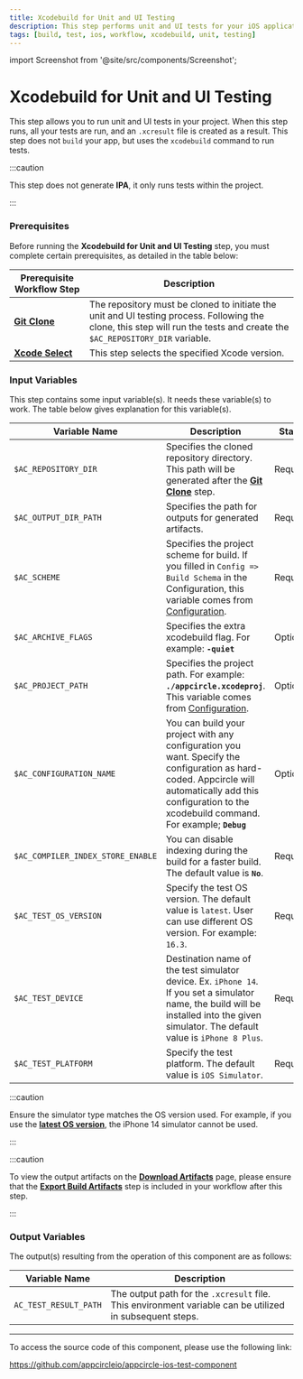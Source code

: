 ```yaml
---
title: Xcodebuild for Unit and UI Testing
description: This step performs unit and UI tests for your iOS applications. This does not "build" your app, but uses the "xcodebuild" command to run tests.
tags: [build, test, ios, workflow, xcodebuild, unit, testing]
---
```


import Screenshot from '@site/src/components/Screenshot';

# Xcodebuild for Unit and UI Testing

This step allows you to run unit and UI tests in your project. When this step runs, all your tests are run, and an `.xcresult` file is created as a result. This step does not `build` your app, but uses the `xcodebuild` command to run tests.

:::caution

This step does not generate **IPA**, it only runs tests within the project.

:::

### Prerequisites

Before running the **Xcodebuild for Unit and UI Testing** step, you must complete certain prerequisites, as detailed in the table below:

| Prerequisite Workflow Step                                                                | Description                                     |
|-------------------------------------------------------------------------------------------|-------------------------------------------------|
| [**Git Clone**](/workflows/common-workflow-steps/git-clone)                | The repository must be cloned to initiate the unit and UI testing process. Following the clone, this step will run the tests and create the `$AC_REPOSITORY_DIR` variable. |
| [**Xcode Select**](/workflows/ios-specific-workflow-steps/xcode-select)    | This step selects the specified Xcode version. |

<Screenshot url='https://cdn.appcircle.io/docs/assets/BE3098-unitOrder.png' />

### Input Variables

This step contains some input variable(s). It needs these variable(s) to work. The table below gives explanation for this variable(s).

<Screenshot url='https://cdn.appcircle.io/docs/assets/BE3098-unitInput.png' />

| Variable Name                            | Description                         | Status           |
|-------------------------------|------------------------------------------------|------------------|
| `$AC_REPOSITORY_DIR`          | Specifies the cloned repository directory. This path will be generated after the [**Git Clone**](/workflows/common-workflow-steps/git-clone) step. | Required |
| `$AC_OUTPUT_DIR_PATH`         | Specifies the path for outputs for generated artifacts. | Required |
| `$AC_SCHEME`                  | Specifies the project scheme for build. If you filled in `Config => Build Schema` in the Configuration, this variable comes from [Configuration](/build/platform-build-guides/building-ios-applications#build-configuration). | Required |
| `$AC_ARCHIVE_FLAGS`           | Specifies the extra xcodebuild flag. For example: **`-quiet`** | Optional |
| `$AC_PROJECT_PATH`            | Specifies the project path. For example: **`./appcircle.xcodeproj`**. This variable comes from [Configuration](/build/platform-build-guides/building-ios-applications#build-configuration). | Optional |
| `$AC_CONFIGURATION_NAME`      | You can build your project with any configuration you want. Specify the configuration as hard-coded. Appcircle will automatically add this configuration to the xcodebuild command. For example; **`Debug`** | Optional |
| `$AC_COMPILER_INDEX_STORE_ENABLE`| You can disable indexing during the build for a faster build. The default value is **`No`**. | Required |
| `$AC_TEST_OS_VERSION`         | Specify the test OS version. The default value is `latest`. User can use different OS version. For example: `16.3`. | Required |
| `$AC_TEST_DEVICE`             | Destination name of the test simulator device. Ex. `iPhone 14`. If you set a simulator name, the build will be installed into the given simulator. The default value is `iPhone 8 Plus`.  | Required |
| `$AC_TEST_PLATFORM`           | Specify the test platform. The default value is `iOS Simulator`. | Required |

:::caution

Ensure the simulator type matches the OS version used. For example, if you use the [**latest OS version**](https://developer.apple.com/documentation/ios-ipados-release-notes), the iPhone 14 simulator cannot be used.

:::

:::caution

To view the output artifacts on the [**Download Artifacts**](/workflows/common-workflow-steps/export-build-artifacts#download-exported-artifacts) page, please ensure that the [**Export Build Artifacts**](/workflows/common-workflow-steps/export-build-artifacts) step is included in your workflow after this step.

:::

### Output Variables

The output(s) resulting from the operation of this component are as follows:

| Variable Name                 | Description                                                                                              |
|-------------------------------|----------------------------------------------------------------------------------------------------------|
| `AC_TEST_RESULT_PATH`        | The output path for the `.xcresult` file. This environment variable can be utilized in subsequent steps. |

---

To access the source code of this component, please use the following link:

https://github.com/appcircleio/appcircle-ios-test-component